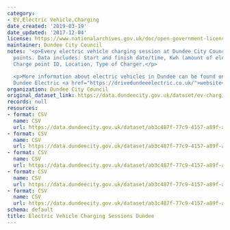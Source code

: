 ```yaml
---
category:
- EV,Electric Vehicle,Charging
date_created: '2019-03-19'
date_updated: '2017-12-04'
license: https://www.nationalarchives.gov.uk/doc/open-government-licence/version/3/
maintainer: Dundee City Council
notes: '<p>Every electric vehicle charging session at Dundee City Council owned charge
  points. Data includes: Start and finish date/time, Kwh (amount of electricity) used,
  Charge point ID, Location, Type of Charger.</p>

  <p>More information about electric vehicles in Dundee can be found on the Drive
  Dundee Electric <a href="https://drivedundeeelectric.co.uk/">website</a>.</p>'
organization: Dundee City Council
original_dataset_link: https://data.dundeecity.gov.uk/dataset/ev-charging-data
records: null
resources:
- format: CSV
  name: CSV
  url: https://data.dundeecity.gov.uk/dataset/ab3c487f-77c9-4157-a89f-ac9c95ae1b00/resource/f4c07f77-39f8-4f1b-9477-225d893dcf80/download/cp-data-mar-may-2018.csv
- format: CSV
  name: CSV
  url: https://data.dundeecity.gov.uk/dataset/ab3c487f-77c9-4157-a89f-ac9c95ae1b00/resource/d2bf2085-922f-4c29-9682-788fb47b5b4d/download/cp-data-dec-mar-2018.csv
- format: CSV
  name: CSV
  url: https://data.dundeecity.gov.uk/dataset/ab3c487f-77c9-4157-a89f-ac9c95ae1b00/resource/d748579a-f05f-47e6-a76b-e76d1e2e9589/download/cpdata.csv
- format: CSV
  name: CSV
  url: https://data.dundeecity.gov.uk/dataset/ab3c487f-77c9-4157-a89f-ac9c95ae1b00/resource/bf478c38-9aa4-44b4-943a-77d643149a74/download/cp-locations.csv
- format: CSV
  name: CSV
  url: https://data.dundeecity.gov.uk/dataset/ab3c487f-77c9-4157-a89f-ac9c95ae1b00/resource/dd6186a4-5d1a-431a-93c4-0be142ff8e10/download/charge-sessions-june-sept.csv
schema: default
title: Electric Vehicle Charging Sessions Dundee
---
```

